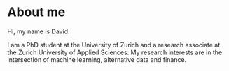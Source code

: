 # About me

Hi, my name is David.

I am a PhD student at the University of Zurich and a research associate at the Zurich University of Applied Sciences. My research interests are in the intersection of machine learning, alternative data and finance.
